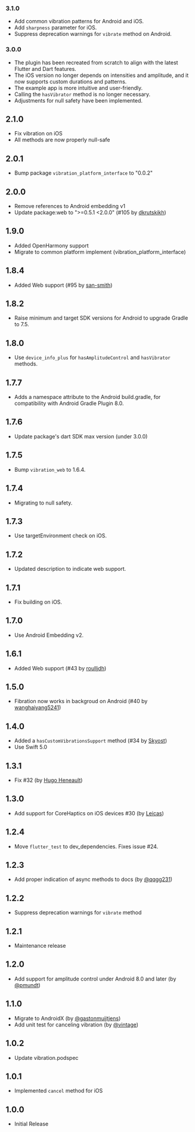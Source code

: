 ### 3.1.0

- Add common vibration patterns for Android and iOS.
- Add `sharpness` parameter for iOS.
- Suppress deprecation warnings for `vibrate` method on Android.

### 3.0.0

- The plugin has been recreated from scratch to align with the latest Flutter and Dart features.
- The iOS version no longer depends on intensities and amplitude, and it now supports custom durations and patterns.
- The example app is more intuitive and user-friendly.
- Calling the `hasVibrator` method is no longer necessary.
- Adjustments for null safety have been implemented.

## 2.1.0

- Fix vibration on iOS
- All methods are now properly null-safe

## 2.0.1

- Bump package `vibration_platform_interface` to "0.0.2"

## 2.0.0

- Remove references to Android embedding v1
- Update package:web to ">=0.5.1 <2.0.0" (#105 by [dkrutskikh](https://github.com/dkrutskikh))

## 1.9.0

- Added OpenHarmony support
- Migrate to common platform implement (vibration_platform_interface)

## 1.8.4

- Added Web support (#95 by [san-smith](https://github.com/san-smith))

## 1.8.2

- Raise minimum and target SDK versions for Android to upgrade Gradle to 7.5.

## 1.8.0

- Use `device_info_plus` for `hasAmplitudeControl` and `hasVibrator` methods.

## 1.7.7

- Adds a namespace attribute to the Android build.gradle, for compatibility with Android Gradle Plugin 8.0.

## 1.7.6

- Update package's dart SDK max version (under 3.0.0)

## 1.7.5

- Bump `vibration_web` to 1.6.4.

## 1.7.4

- Migrating to null safety.

## 1.7.3

- Use targetEnvironment check on iOS.

## 1.7.2

- Updated description to indicate web support.

## 1.7.1

- Fix building on iOS.

## 1.7.0

- Use Android Embedding v2.

## 1.6.1

- Added Web support (#43 by [roulljdh](https://github.com/roulljdh))

## 1.5.0

- Fibration now works in backgroud on Android (#40 by [wanghaiyang5241](https://github.com/wanghaiyang5241))

## 1.4.0

- Added a `hasCustomVibrationsSupport` method (#34 by [Skyost](https://github.com/Skyost))
- Use Swift 5.0

## 1.3.1

- Fix #32 (by [Hugo Heneault](https://github.com/HugoHeneault))

## 1.3.0

- Add support for CoreHaptics on iOS devices #30 (by [Leicas](https://github.com/Leicas))

## 1.2.4

- Move `flutter_test` to dev_dependencies. Fixes issue #24.

## 1.2.3

- Add proper indication of async methods to docs (by [@qqgg231](https://github.com/qqgg231))

## 1.2.2

- Suppress deprecation warnings for `vibrate` method

## 1.2.1

- Maintenance release

## 1.2.0

- Add support for amplitude control under Android 8.0 and later (by [@pmundt](https://github.com/pmundt))

## 1.1.0

- Migrate to AndroidX (by [@gastonmuijtjens](https://github.com/gastonmuijtjens))
- Add unit test for canceling vibration (by [@vintage](https://github.com/vintage))

## 1.0.2

- Update vibration.podspec

## 1.0.1

- Implemented `cancel` method for iOS

## 1.0.0

- Initial Release
